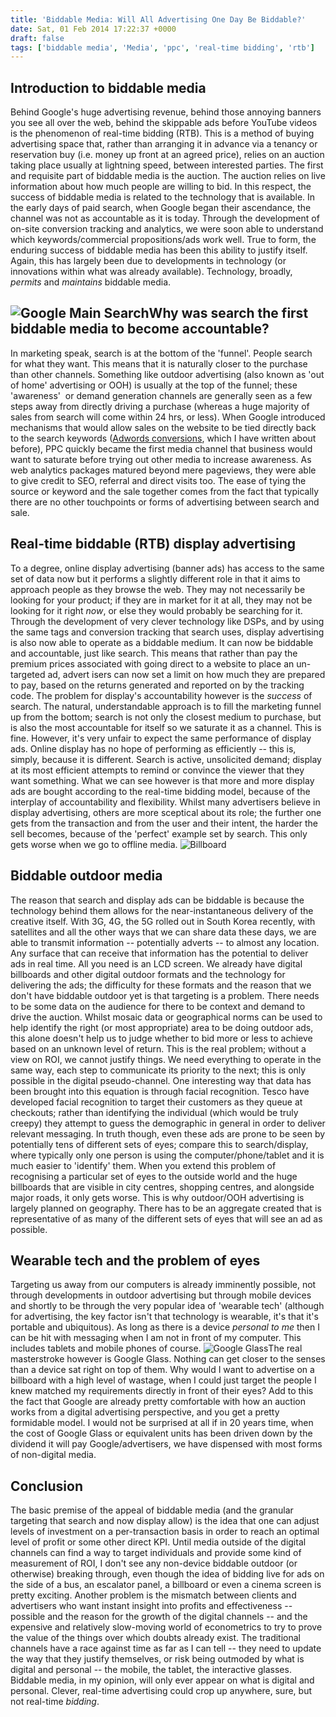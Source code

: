 ```yaml
---
title: 'Biddable Media: Will All Advertising One Day Be Biddable?'
date: Sat, 01 Feb 2014 17:22:37 +0000
draft: false
tags: ['biddable media', 'Media', 'ppc', 'real-time bidding', 'rtb']
---
```


Introduction to biddable media
------------------------------

Behind Google's huge advertising revenue, behind those annoying banners you see all over the web, behind the skippable ads before YouTube videos is the phenomenon of real-time bidding (RTB). This is a method of buying advertising space that, rather than arranging it in advance via a tenancy or reservation buy (i.e. money up front at an agreed price), relies on an auction taking place usually at lightning speed, between interested parties. The first and requisite part of biddable media is the auction. The auction relies on live information about how much people are willing to bid. In this respect, the success of biddable media is related to the technology that is available. In the early days of paid search, when Google began their ascendance, the channel was not as accountable as it is today. Through the development of on-site conversion tracking and analytics, we were soon able to understand which keywords/commercial propositions/ads work well. True to form, the enduring success of biddable media has been this ability to justify itself. Again, this has largely been due to developments in technology (or innovations within what was already available). Technology, broadly, _permits_ and _maintains_ biddable media.

![Google Main Search](http://www.tombush.co.uk/wp-content/uploads/2014/02/google_main_search.jpg)Why was search the first biddable media to become accountable?
---------------------------------------------------------------------------------------------------------------------------------------------------------------

In marketing speak, search is at the bottom of the 'funnel'. People search for what they want. This means that it is naturally closer to the purchase than other channels. Something like outdoor advertising (also known as 'out of home' advertising or OOH) is usually at the top of the funnel; these 'awareness'  or demand generation channels are generally seen as a few steps away from directly driving a purchase (whereas a huge majority of sales from search will come within 24 hrs, or less). When Google introduced mechanisms that would allow sales on the website to be tied directly back to the search keywords ([Adwords conversions](http://www.tombush.co.uk/ppc/adwords-segment-by-conversion-type/ "Adwords: Segment By Conversion Type"), which I have written about before), PPC quickly became the first media channel that business would want to saturate before trying out other media to increase awareness. As web analytics packages matured beyond mere pageviews, they were able to give credit to SEO, referral and direct visits too. The ease of tying the source or keyword and the sale together comes from the fact that typically there are no other touchpoints or forms of advertising between search and sale.

Real-time biddable (RTB) display advertising
--------------------------------------------

To a degree, online display advertising (banner ads) has access to the same set of data now but it performs a slightly different role in that it aims to approach people as they browse the web. They may not necessarily be looking for your product; if they are in market for it at all, they may not be looking for it right _now_, or else they would probably be searching for it. Through the development of very clever technology like DSPs, and by using the same tags and conversion tracking that search uses, display advertising is also now able to operate as a biddable medium. It can now be biddable and accountable, just like search. This means that rather than pay the premium prices associated with going direct to a website to place an un-targeted ad, advert isers can now set a limit on how much they are prepared to pay, based on the returns generated and reported on by the tracking code. The problem for display's accountability however is the _success_ of search. The natural, understandable approach is to fill the marketing funnel up from the bottom; search is not only the closest medium to purchase, but is also the most accountable for itself so we saturate it as a channel. This is fine. However, it's very unfair to expect the same performance of display ads. Online display has no hope of performing as efficiently -- this is, simply, because it is different. Search is active, unsolicited demand; display at its most efficient attempts to remind or convince the viewer that they want something. What we can see however is that more and more display ads are bought according to the real-time bidding model, because of the interplay of accountability and flexibility. Whilst many advertisers believe in display advertising, others are more sceptical about its role; the further one gets from the transaction and from the user and their intent, the harder the sell becomes, because of the 'perfect' example set by search. This only gets worse when we go to offline media. ![Billboard](http://www.tombush.co.uk/wp-content/uploads/2014/02/billboard.jpg)

Biddable outdoor media
----------------------

The reason that search and display ads can be biddable is because the technology behind them allows for the near-instantaneous delivery of the creative itself. With 3G, 4G, the 5G rolled out in South Korea recently, with satellites and all the other ways that we can share data these days, we are able to transmit information -- potentially adverts -- to almost any location. Any surface that can receive that information has the potential to deliver ads in real time. All you need is an LCD screen. We already have digital billboards and other digital outdoor formats and the technology for delivering the ads; the difficulty for these formats and the reason that we don't have biddable outdoor yet is that targeting is a problem. There needs to be some data on the audience for there to be context and demand to drive the auction. Whilst mosaic data or geographical norms can be used to help identify the right (or most appropriate) area to be doing outdoor ads, this alone doesn't help us to judge whether to bid more or less to achieve based on an unknown level of return. This is the real problem; without a view on ROI, we cannot justify things. We need everything to operate in the same way, each step to communicate its priority to the next; this is only possible in the digital pseudo-channel. One interesting way that data has been brought into this equation is through facial recognition. Tesco have developed facial recognition to target their customers as they queue at checkouts; rather than identifying the individual (which would be truly creepy) they attempt to guess the demographic in general in order to deliver relevant messaging. In truth though, even these ads are prone to be seen by potentially tens of different sets of eyes; compare this to search/display, where typically only one person is using the computer/phone/tablet and it is much easier to 'identify' them. When you extend this problem of recognising a particular set of eyes to the outside world and the huge billboards that are visible in city centres, shopping centres, and alongside major roads, it only gets worse. This is why outdoor/OOH advertising is largely planned on geography. There has to be an aggregate created that is representative of as many of the different sets of eyes that will see an ad as possible.

Wearable tech and the problem of eyes
-------------------------------------

Targeting us away from our computers is already imminently possible, not through developments in outdoor advertising but through mobile devices and shortly to be through the very popular idea of 'wearable tech' (although for advertising, the key factor isn't that technology is wearable, it's that it's portable and ubiquitous). As long as there is a device _personal to me_ then I can be hit with messaging when I am not in front of my computer. This includes tablets and mobile phones of course. ![Google Glass](http://www.tombush.co.uk/wp-content/uploads/2014/02/google_glass.jpg)The real masterstroke however is Google Glass. Nothing can get closer to the senses than a device sat right on top of them. Why would I want to advertise on a billboard with a high level of wastage, when I could just target the people I knew matched my requirements directly in front of their eyes? Add to this the fact that Google are already pretty comfortable with how an auction works from a digital advertising perspective, and you get a pretty formidable model. I would not be surprised at all if in 20 years time, when the cost of Google Glass or equivalent units has been driven down by the dividend it will pay Google/advertisers, we have dispensed with most forms of non-digital media.

Conclusion
----------

The basic premise of the appeal of biddable media (and the granular targeting that search and now display allow) is the idea that one can adjust levels of investment on a per-transaction basis in order to reach an optimal level of profit or some other direct KPI. Until media outside of the digital channels can find a way to target individuals and provide some kind of measurement of ROI, I don't see any non-device biddable outdoor (or otherwise) breaking through, even though the idea of bidding live for ads on the side of a bus, an escalator panel, a billboard or even a cinema screen is pretty exciting. Another problem is the mismatch between clients and advertisers who want instant insight into profits and effectiveness -- possible and the reason for the growth of the digital channels -- and the expensive and relatively slow-moving world of econometrics to try to prove the value of the things over which doubts already exist. The traditional channels have a race against time as far as I can tell -- they need to update the way that they justify themselves, or risk being outmoded by what is digital and personal -- the mobile, the tablet, the interactive glasses. Biddable media, in my opinion, will only ever appear on what is digital and personal. Clever, real-time advertising could crop up anywhere, sure, but not real-time _bidding_.